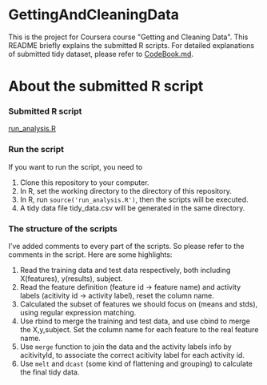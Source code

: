 GettingAndCleaningData
======================

This is the project for Coursera course "Getting and Cleaning Data". This README briefly explains the submitted R scripts. For detailed explanations of submitted tidy dataset, please refer to [CodeBook.md](https://github.com/chimneyliu/GettingAndCleaningData/blob/master/CodeBook.md).

About the submitted R script
======================

### Submitted R script

[run_analysis.R](https://github.com/chimneyliu/GettingAndCleaningData/blob/master/run_analysis.R)

### Run the script

If you want to run the script, you need to

1. Clone this repository to your computer.
2. In R, set the working directory to the directory of this repository.
3. In R, run `source('run_analysis.R')`, then the scripts will be executed.
4. A tidy data file tidy_data.csv will be generated in the same directory.

### The structure of the scripts

I've added comments to every part of the scripts. So please refer to the comments in the script. Here are some highlights:

1. Read the training data and test data respectively, both including X(features), y(results), subject.
2. Read the feature definition (feature id -> feature name) and activity labels (acitivity id -> activity label), reset the column name.
3. Calculated the subset of features we should focus on (means and stds), using regular expression matching. 
4. Use rbind to merge the training and test data, and use cbind to merge the X,y,subject. Set the column name for each feature to the real feature name.
5. Use `merge` function to join the data and the activity labels info by acitivityId, to associate the correct acitivity label for each activity id.
6. Use `melt` and `dcast` (some kind of flattening and grouping) to calculate the final tidy data.
